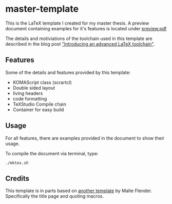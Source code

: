 # master-template

This is the LaTeX template I created for my master thesis.
A preview document containing examples for it's features
is located under [preview.pdf]()

The details and motiviations of the toolchain used in this template
are described in the blog post ["Introducing an advanced LaTeX toolchain"](https://www.ltaake.com/blog/2017/09/introducing-an-advanced-latex-toolchain/).

## Features

Some of the details and features provided by this template:
* KOMAScript class (scrartcl)
* Double sided layout
* living headers
* code formatting
* TeXStudio Compile chain
* Container for easy build

## Usage
For all features, there are examples provided in the document
to show their usage.

To compile the document via terminal, type:

```
./mktex.sh
```

## Credits
This template is in parts based on [another template](https://bitbucket.org/mflender/abschlussarbeitsvorlage)
by Malte Flender. Specifically the title page and quoting macros.